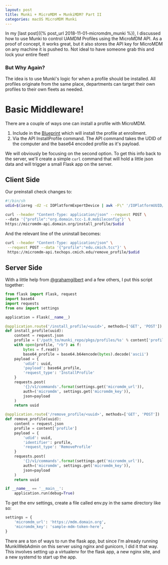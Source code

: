 ```yaml
---
layout: post
title: Munki + MicroMDM = MunkiMDM? Part II
categories: macOS MicroMDM Munki
---
```


In my [last post]({% post_url 2018-11-01-micromdm_munki %}), I discussed how to use Munki to control UAMDM Profiles using the MicroMDM API. As a proof of concept, it works great, but it also stores the API key for MicroMDM on any machine it is pushed to. Not ideal to have someone grab this and lock your entire fleet!

### But Why Again?
The idea is to use Munki's logic for when a profile should be installed. All profiles originate from the same place, departments can target their own profiles to their own fleets as needed.

# Basic Middleware!

There are a couple of ways one can install a profile with MicroMDM. 
1. Include in the [Blueprint](https://github.com/micromdm/micromdm/wiki/Quickstart#blueprints) which will install the profile at enrollment.
2. Via the API InstallProfile command. The API command takes the UDID of the computer and the  base64 encoded profile as it's payload.

We will obviously be focusing on the second option. To get this info back to the server, we'll create a simple `curl` command that will hold a little json data and will trigger a small Flask app on the server.

## Client Side
Our preinstall check changes to:
```sh
#!/bin/sh
udid=$(ioreg -d2 -c IOPlatformExpertDevice | awk -F\" '/IOPlatformUUID/{print $(NF-1)}')

curl --header "Content-Type: application/json" --request POST \
--data '{"profile":"org.domain.tcc-1.0.mobileconfig"}' \
https://micromdm-api.domain.org/install_profile/$udid
```
And the relevant line of the uninstall becomes:
```sh
curl --header "Content-Type: application/json" \
 --request POST --data '{"profile":"edu.cmich.tcc"}' \
 https://micromdm-api.techops.cmich.edu/remove_profile/$udid
```

## Server Side

With a little help from [@grahamgilbert](https://twitter.com/grahamgilbert) and a few others, I put this script together:
```py
from flask import Flask, request
import base64
import requests
from env import settings

application = Flask(__name__)

@application.route('/install_profile/<uuid>', methods=['GET', 'POST'])
def install_profile(uuid):
    content = request.json
    profile = ('/path_to/munki_repo/pkgs/profiles/%s' % content['profile'])
    with open(profile, "rb") as f:
        bytes = f.read()
        base64_profile = base64.b64encode(bytes).decode('ascii')
    payload = {
        'udid': uuid,
        'payload': base64_profile,
        'request_type': 'InstallProfile'
    }
    requests.post(
        '{}/v1/commands'.format(settings.get('micromdm_url')),
        auth=('micromdm', settings.get('micromdm_key')),
        json=payload
    )
    return uuid

@application.route('/remove_profile/<uuid>', methods=['GET', 'POST'])
def remove_profile(uuid):
    content = request.json
    profile = content['profile']
    payload = {
        'udid': uuid,
        'identifier': profile,
        'request_type': 'RemoveProfile'
    }
    requests.post(
        '{}/v1/commands'.format(settings.get('micromdm_url')),
        auth=('micromdm', settings.get('micromdm_key')),
        json=payload
    )
    return uuid

if __name__ == '__main__':
    application.run(debug=True)
```
To get the env settings, create a file called env.py in the same directory like so:
```py
settings = {
    'micromdm_url': 'https://mdm.domain.org',
    'micromdm_key': 'sample-mdm-token-here',
}
```
There are a ton of ways to run the flask app, but since I'm already running MunkiWebAdmin on this server using nginx and gunicorn, I did it that way. This involves setting up a virtualenv for the flask app, a new nginx site, and a new systemd to start up the app. 